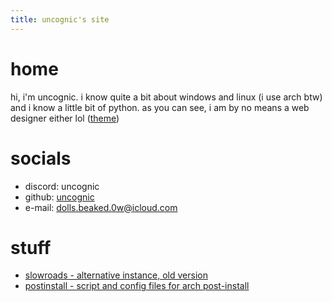 ```yaml
---
title: uncognic's site
---
```




# **home**
hi, i'm uncognic. i know quite a bit about windows and linux (i use arch btw) and i know a little bit of python. as you can see, i am by no means a web designer either lol ([theme](https://github.com/pages-themes/hacker))

# **socials**

- discord: uncognic
- github: [uncognic](https://github.com/uncognic)
- e-mail: dolls.beaked.0w@icloud.com

# **stuff**

- [slowroads - alternative instance, old version](https://uncognic.github.io/slowroads/)
- [postinstall - script and config files for arch post-install](https://github.com/uncognic/postinstall)
  




  
  
  
  
  
  
  
  
